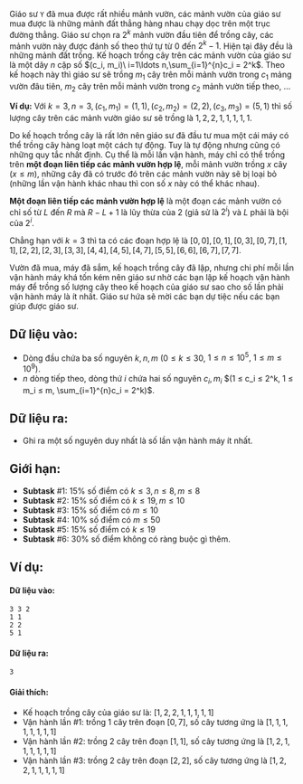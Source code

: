 Giáo sư `Y` đã mua được rất nhiều mảnh vườn, các mảnh vườn của giáo sư mua được là những mảnh đất thẳng hàng nhau chạy dọc trên một trục đường thẳng. Giáo sư chọn ra $2^k$ mảnh vườn đầu tiên để trồng cây, các mảnh vườn này được đánh số theo thứ tự từ $0$ đến $2^k - 1$. Hiện tại đây đều là những mảnh đất trống. Kế hoạch trồng cây trên các mảnh vườn của giáo sư là một dãy $n$ cặp số $(c_i, m_i)\ i=1\ldots n,\sum_{i=1}^{n}c_i = 2^k$. Theo kế hoạch này thì giáo sư sẽ trồng $m_1$ cây trên mỗi mảnh vườn trong $c_1$ mảng vườn đâu tiên, $m_2$ cây trên mỗi mảnh vườn trong $c_2$ mảnh vườn tiếp theo, $\ldots$

**Ví dụ:** Với $k=3,n=3,(c_1,m_1)=(1,1), (c_2,m_2)=(2,2),(c_3,m_3)=(5,1)$ thì số lượng cây trên các mảnh vườn giáo sư sẽ trồng là $1, 2, 2, 1, 1, 1, 1, 1$.

Do kế hoạch trồng cây là rất lớn nên giáo sư đã đầu tư mua một cái máy có thể trồng cây hàng loạt một cách tự động. Tuy là tự động nhưng cũng có những quy tắc nhất định. Cụ thể là mỗi lần vận hành, máy chỉ có thể trồng trên **một đoạn liên tiếp các mảnh vườn hợp lệ**, mỗi mảnh vườn trồng $x$ cây ($x \le m$), những cây đã có trước đó trên các mảnh vườn này sẽ bị loại bỏ (những lần vận hành khác nhau thì con số $x$ này có thể khác nhau).

**Một đoạn liên tiếp các mảnh vườn hợp lệ** là một đoạn các mảnh vườn có chỉ số từ $L$ đến $R$ mà $R-L+1$ là lũy thừa của $2$ (giả sử là $2^i$) và $L$ phải là bội của $2^i$.

Chẳng hạn với $k=3$ thì ta có các đoạn hợp lệ là $[0, 0], [0, 1], [0,3],[0,7],[1,1],[2,2],[2,3],[3,3],[4,4],[4,5],[4,7],[5,5],[6,6],[6,7],[7,7]$.

Vườn đã mua, máy đã sắm, kế hoạch trồng cây đã lập, nhưng chi phí mỗi lần vận hành máy khá tốn kém nên giáo sư nhờ các bạn lập kế hoạch vận hành máy để trồng số lượng cây theo kế hoạch của giáo sư sao cho số lần phải vận hành máy là ít nhất. Giáo sư hứa sẽ mời các bạn dự tiệc nếu các bạn giúp được giáo sư.

## Dữ liệu vào:
- Dòng đầu chứa ba số nguyên $k,n,m\ (0 ≤ k ≤ 30,$ $1 ≤ n ≤ 10^5,$ $1 ≤ m ≤ 10^9)$.
- $n$ dòng tiếp theo, dòng thứ $i$ chứa hai số nguyên $c_i, m_i$ $(1 ≤ c_i ≤ 2^k, 1 ≤ m_i ≤ m, \sum_{i=1}^{n}c_i = 2^k)$.

## Dữ liệu ra:
- Ghi ra một số nguyên duy nhất là số lần vận hành máy ít nhất.

## Giới hạn:
- **Subtask** $\#1$: $15\%$ số điểm có $k\le 3, n\le 8, m \le 8$
- **Subtask** $\#2$: $15\%$ số điểm có $k\le 19, m \le 10$
- **Subtask** $\#3$: $15\%$ số điểm có $m \le 10$
- **Subtask** $\#4$: $10\%$ số điểm có $m \le 50$
- **Subtask** $\#5$: $15\%$ số điểm có $k \le 19$
- **Subtask** $\#6$: $30\%$ số điểm không có ràng buộc gì thêm.

## Ví dụ:
#### Dữ liệu vào:
```
3 3 2
1 1
2 2
5 1
```

#### Dữ liệu ra:
```
3
```

#### Giải thích:
- Kế hoạch trồng cây của giáo sư là: $[1, 2, 2, 1, 1, 1, 1, 1]$  
- Vận hành lần $\#1$: trồng $1$ cây trên đoạn $[0, 7]$, số cây tương ứng là $[1, 1, 1, 1, 1, 1, 1, 1]$
- Vận hành lần $\#2$: trồng $2$ cây trên đoạn $[1, 1]$, số cây tương ứng là $[1, 2, 1, 1, 1, 1, 1, 1]$
- Vận hành lần $\#3$: trồng $2$ cây trên đoạn $[2, 2]$, số cây tương ứng là $[1, 2, 2, 1, 1, 1, 1, 1]$